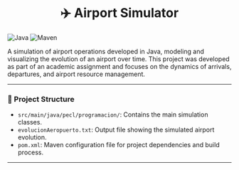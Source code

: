 <h1 align="center">✈️ Airport Simulator</h1>

![Java](https://img.shields.io/badge/Java-ED8B00?style=for-the-badge&logo=java&logoColor=white)
![Maven](https://img.shields.io/badge/Maven-C71A36?style=for-the-badge&logo=apachemaven&logoColor=white)

A simulation of airport operations developed in Java, modeling and visualizing the evolution of an airport over time. This project was developed as part of an academic assignment and focuses on the dynamics of arrivals, departures, and airport resource management.

---

### 🧩 Project Structure
- `src/main/java/pecl/programacion/`: Contains the main simulation classes.
- `evolucionAeropuerto.txt`: Output file showing the simulated airport evolution.
- `pom.xml`: Maven configuration file for project dependencies and build process.

---

